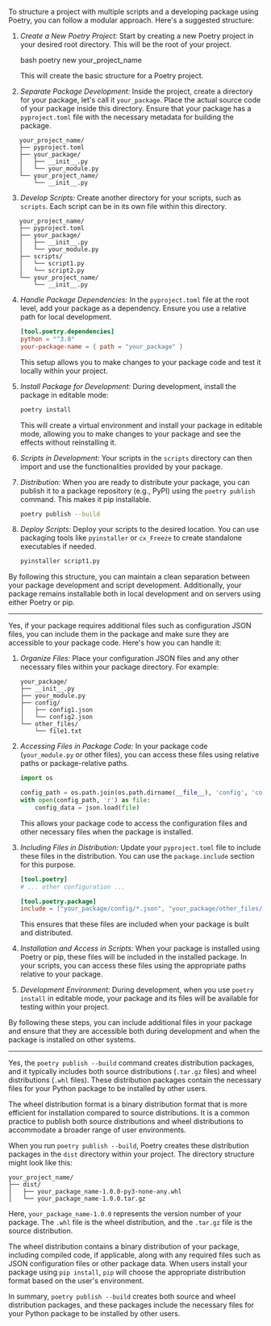 To structure a project with multiple scripts and a developing package using Poetry, you can follow a modular approach. Here's a suggested structure:

1. *Create a New Poetry Project:*
   Start by creating a new Poetry project in your desired root directory. This will be the root of your project.

   bash
   poetry new your_project_name
   

   This will create the basic structure for a Poetry project.

2. *Separate Package Development:*
   Inside the project, create a directory for your package, let's call it `your_package`. Place the actual source code of your package inside this directory. Ensure that your package has a `pyproject.toml` file with the necessary metadata for building the package.

```
   your_project_name/
   ├── pyproject.toml
   ├── your_package/
   │   ├── __init__.py
   │   └── your_module.py
   └── your_project_name/
       └── __init__.py
```

3. *Develop Scripts:*
   Create another directory for your scripts, such as `scripts`. Each script can be in its own file within this directory.

```   
   your_project_name/
   ├── pyproject.toml
   ├── your_package/
   │   ├── __init__.py
   │   └── your_module.py
   ├── scripts/
   │   └── script1.py
   │   └── script2.py
   └── your_project_name/
       └── __init__.py
```

4. *Handle Package Dependencies:*
   In the `pyproject.toml` file at the root level, add your package as a dependency. Ensure you use a relative path for local development.

   ```toml
   [tool.poetry.dependencies]
   python = "^3.8"
   your-package-name = { path = "your_package" }
   ```

   This setup allows you to make changes to your package code and test it locally within your project.

5. *Install Package for Development:*
   During development, install the package in editable mode:

   ```bash
   poetry install
   ```

   This will create a virtual environment and install your package in editable mode, allowing you to make changes to your package and see the effects without reinstalling it.

6. *Scripts in Development:*
   Your scripts in the `scripts` directory can then import and use the functionalities provided by your package.

7. *Distribution:*
   When you are ready to distribute your package, you can publish it to a package repository (e.g., PyPI) using the `poetry publish` command. This makes it pip installable.

   ```bash
   poetry publish --build
   ```

8. *Deploy Scripts:*
   Deploy your scripts to the desired location. You can use packaging tools like `pyinstaller` or `cx_Freeze` to create standalone executables if needed.

   ```bash
   pyinstaller script1.py
   ```

By following this structure, you can maintain a clean separation between your package development and script development. Additionally, your package remains installable both in local development and on servers using either Poetry or pip.

---

Yes, if your package requires additional files such as configuration JSON files, you can include them in the package and make sure they are accessible to your package code. Here's how you can handle it:

1. *Organize Files:*
   Place your configuration JSON files and any other necessary files within your package directory. For example:

   ```
   your_package/
   ├── __init__.py
   ├── your_module.py
   ├── config/
   │   ├── config1.json
   │   └── config2.json
   └── other_files/
       └── file1.txt
   ```

2. *Accessing Files in Package Code:*
   In your package code (`your_module.py` or other files), you can access these files using relative paths or package-relative paths.

   ```python
   import os

   config_path = os.path.join(os.path.dirname(__file__), 'config', 'config1.json')
   with open(config_path, 'r') as file:
       config_data = json.load(file)
   ```

   This allows your package code to access the configuration files and other necessary files when the package is installed.

3. *Including Files in Distribution:*
   Update your `pyproject.toml` file to include these files in the distribution. You can use the `package.include` section for this purpose.

   ```toml
   [tool.poetry]
   # ... other configuration ...

   [tool.poetry.package]
   include = ["your_package/config/*.json", "your_package/other_files/*.txt"]
   ```

   This ensures that these files are included when your package is built and distributed.

4. *Installation and Access in Scripts:*
   When your package is installed using Poetry or pip, these files will be included in the installed package. In your scripts, you can access these files using the appropriate paths relative to your package.

5. *Development Environment:*
   During development, when you use `poetry install` in editable mode, your package and its files will be available for testing within your project.

By following these steps, you can include additional files in your package and ensure that they are accessible both during development and when the package is installed on other systems.

---

Yes, the `poetry publish --build` command creates distribution packages, and it typically includes both source distributions (`.tar.gz` files) and wheel distributions (`.whl` files). These distribution packages contain the necessary files for your Python package to be installed by other users.

The wheel distribution format is a binary distribution format that is more efficient for installation compared to source distributions. It is a common practice to publish both source distributions and wheel distributions to accommodate a broader range of user environments.

When you run `poetry publish --build`, Poetry creates these distribution packages in the `dist` directory within your project. The directory structure might look like this:

```
your_project_name/
├── dist/
│   ├── your_package_name-1.0.0-py3-none-any.whl
│   └── your_package_name-1.0.0.tar.gz
```

Here, `your_package_name-1.0.0` represents the version number of your package. The `.whl` file is the wheel distribution, and the `.tar.gz` file is the source distribution.

The wheel distribution contains a binary distribution of your package, including compiled code, if applicable, along with any required files such as JSON configuration files or other package data. When users install your package using `pip install`, `pip` will choose the appropriate distribution format based on the user's environment.

In summary, `poetry publish --build` creates both source and wheel distribution packages, and these packages include the necessary files for your Python package to be installed by other users.

